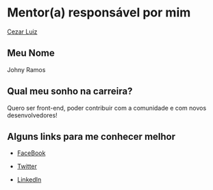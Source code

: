 # Mentor(a) responsável por mim

[Cezar Luiz](/profiles/mentors/profiles/cezar_luiz.md)

## Meu Nome

Johny Ramos

## Qual meu sonho na carreira?

Quero ser front-end, poder contribuir com a comunidade e com novos desenvolvedores!

## Alguns links para me conhecer melhor

- [FaceBook](https://www.facebook.com/johnyeramos)

- [Twitter](https://twitter.com/JoeeyRamos)

- [LinkedIn](https://br.linkedin.com/in/johnyeramos)
